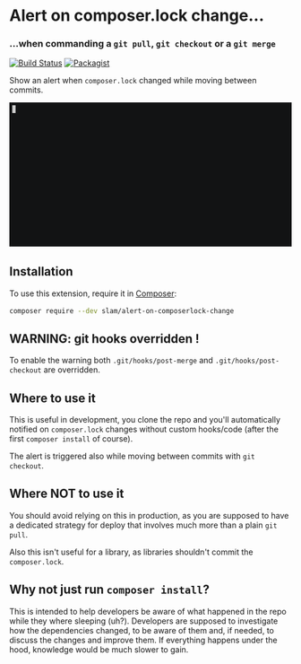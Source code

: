 # Alert on composer.lock change...
### ...when commanding a `git pull`, `git checkout` or a `git merge`

[![Build Status](https://travis-ci.org/Slamdunk/alert-on-composerlock-change.svg?branch=master)](https://travis-ci.org/Slamdunk/alert-on-composerlock-change)
[![Packagist](https://img.shields.io/packagist/v/slam/alert-on-composerlock-change.svg)](https://packagist.org/packages/slam/alert-on-composerlock-change)

Show an alert when `composer.lock` changed while moving between commits.

![alert GIF](https://github.com/Slamdunk/alert-on-composerlock-change/raw/master/alert.gif)

## Installation

To use this extension, require it in [Composer](https://getcomposer.org/):

```bash
composer require --dev slam/alert-on-composerlock-change
```

## WARNING: git hooks overridden !

To enable the warning both `.git/hooks/post-merge` and `.git/hooks/post-checkout`
are overridden.

## Where to use it

This is useful in development, you clone the repo and you'll automatically
notified on `composer.lock` changes without custom hooks/code (after the
first `composer install` of course).

The alert is triggered also while moving between commits with `git checkout`.

## Where NOT to use it

You should avoid relying on this in production, as you are supposed to have a
dedicated strategy for deploy that involves much more than a plain `git pull`.

Also this isn't useful for a library, as libraries shouldn't commit the `composer.lock`.

## Why not just run `composer install`?

This is intended to help developers be aware of what happened in the repo while
they where sleeping (uh?).
Developers are supposed to investigate how the dependencies changed, to be aware
of them and, if needed, to discuss the changes and improve them.
If everything happens under the hood, knowledge would be much slower to gain.
